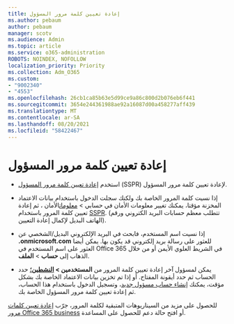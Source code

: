 ```yaml
---
title: إعادة تعيين كلمة مرور المسؤول
ms.author: pebaum
author: pebaum
manager: scotv
ms.audience: Admin
ms.topic: article
ms.service: o365-administration
ROBOTS: NOINDEX, NOFOLLOW
localization_priority: Priority
ms.collection: Adm_O365
ms.custom:
- "9002340"
- "4553"
ms.openlocfilehash: 26cb1ca85b63e5d99ce9a86c800d2b076eb6f441
ms.sourcegitcommit: 3654e244361988ae92a16087d00a458277aff439
ms.translationtype: MT
ms.contentlocale: ar-SA
ms.lasthandoff: 08/20/2021
ms.locfileid: "58422467"
---
```

# <a name="admin-password-reset"></a>إعادة تعيين كلمة مرور المسؤول

- استخدم [إعادة تعيين كلمة مرور المسؤول](https://passwordreset.microsoftonline.com/) (SSPR) لإعادة تعيين كلمة مرور المسؤول.

- إذا نسيت كلمة المرور الخاصة بك ولكنك سجلت الدخول باستخدام بيانات الاعتماد المخزنة مؤقتا، يمكنك تغيير معلومات الأمان في حسابي > [معلومات](https://mysignins.microsoft.com/security-info)الأمان ، ثم إعادة تعيين كلمة المرور باستخدام [SSPR](https://passwordreset.microsoftonline.com/). (تتطلب معظم حسابات البريد الكتروني ورقم الهاتف البديل لإكمال إعادة التعيين).

- إذا نسيت اسم المستخدم، فابحث في البريد الإلكتروني البديل/الشخصي عن **.onmicrosoft.com** للعثور على رسالة بريد إلكتروني قد يكون بها.  يمكن أيضا العثور على اسم المستخدم في Office 365 في الشريط العلوي الأيمن أو من خلال الذهاب إلى **حساب**  >  **الملف**.

- يمكن لمسؤول آخر إعادة تعيين كلمة المرور من **المستخدمين > [النشطين؛](https://portal.office.com/adminportal/home#/users)** حدد الحساب ثم حدد أيقونة المفتاح.  أو إذا تم تخزين بيانات الاعتماد الخاصة بك بشكل مؤقت، يمكنك [إنشاء حساب مسؤول جديد](https://portal.office.com/adminportal/home#/users)، وتسجيل الدخول باستخدام هذا الحساب، ثم إعادة تعيين كلمة مرور المسؤول الخاصة بك.

للحصول على مزيد من السيناريوهات المتبقية لكلمة المرور، جرّب [إعادة تعيين كلمات مرور Office 365 business](https://docs.microsoft.com/microsoft-365/admin/add-users/reset-passwords) أو افتح حالة دعم للحصول على المساعدة.
